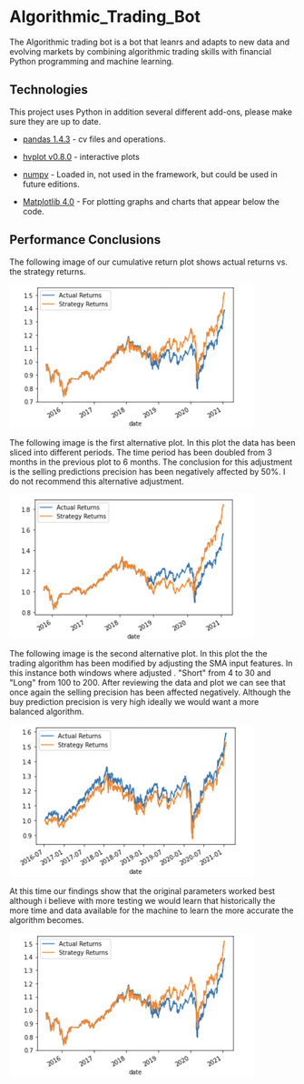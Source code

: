 # Algorithmic_Trading_Bot
The Algorithmic trading bot is a bot that leanrs and adapts to new data and evolving markets by combining algorithmic trading skills
with financial Python programming and machine learning.

## Technologies

This project uses Python in addition several different add-ons, please make sure they are up to date.

* [pandas 1.4.3](https://github.com/pandas-dev/pandas/blob/main/README.md) - cv files and operations.

* [hvplot v0.8.0](https://qithub.com/holoviz/hvplot#readme) - interactive plots

* [numpy](https://https://numpy.org/) - Loaded in, not used in the framework, but could be used in future editions.

* [Matplotlib 4.0](https://matplotlib.org/) - For plotting graphs and charts that appear below the code.



## Performance Conclusions
The following image of our cumulative return plot shows actual returns vs. the strategy returns.

![cumulative return plot](images/cumretplot.png)

The following image is the first alternative plot. In this plot the data has been sliced into different periods. The time period has been
doubled from 3 months in the previous plot to 6 months. The conclusion for this adjustment is the selling predictions precision has been negatively
affected by 50%. I do not recommend this alternative adjustment.

![alternative image 1](images/alternative1.png)

The following image is the second alternative plot. In this plot the the trading algorithm has been modified by adjusting the SMA
input features. In this instance both windows where adjusted . "Short" from 4 to 30 and "Long" from 100 to 200. After reviewing the data 
and plot we can see that once again the selling precision has been affected negatively. Although the buy prediction precision is very high
ideally we would want a more balanced algorithm.

![alternative image 2](images/alternative2.png)

At this time our findings show that the original parameters worked best although i believe with more testing we would learn that
historically the more time and data available for the machine to learn the more accurate the algorithm becomes.

![cumulative return plot](images/cumretplot.png)
